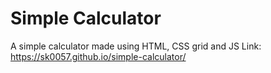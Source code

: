 # Simple Calculator
A simple calculator made using HTML, CSS grid and JS
Link: https://sk0057.github.io/simple-calculator/
